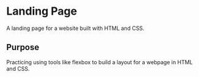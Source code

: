 # Landing Page

A landing page for a website built with HTML and CSS.

## Purpose

Practicing using tools like flexbox to build a layout for a webpage in HTML and CSS.